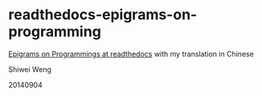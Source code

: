 readthedocs-epigrams-on-programming
===================================

[Epigrams on Programmings at readthedocs](http://epigrams-on-programming.readthedocs.io/zh_CN/latest/)
with my translation in Chinese



Shiwei Weng

20140904
